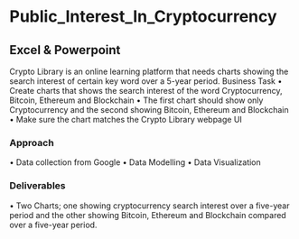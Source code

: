# Public_Interest_In_Cryptocurrency

## Excel &amp; Powerpoint

Crypto Library is an online learning platform that needs charts showing the search interest of certain key word over a 5-year period.
Business Task
•	Create charts that shows the search interest of the word Cryptocurrency, Bitcoin, Ethereum and Blockchain
•	The first chart should show only Cryptocurrency and the second showing Bitcoin, Ethereum and Blockchain
•	Make sure the chart matches the Crypto Library webpage UI
### Approach
•	Data collection from Google
•	Data Modelling
•	Data Visualization

### Deliverables
•	Two Charts; one showing cryptocurrency search interest over a five-year period and the other showing Bitcoin, Ethereum and Blockchain compared over a five-year period.
